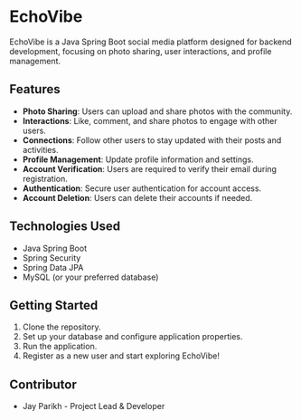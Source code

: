 # EchoVibe

EchoVibe is a Java Spring Boot social media platform designed for backend development, focusing on photo sharing, user interactions, and profile management.

## Features

- **Photo Sharing**: Users can upload and share photos with the community.
- **Interactions**: Like, comment, and share photos to engage with other users.
- **Connections**: Follow other users to stay updated with their posts and activities.
- **Profile Management**: Update profile information and settings.
- **Account Verification**: Users are required to verify their email during registration.
- **Authentication**: Secure user authentication for account access.
- **Account Deletion**: Users can delete their accounts if needed.

## Technologies Used

- Java Spring Boot
- Spring Security
- Spring Data JPA
- MySQL (or your preferred database)

## Getting Started

1. Clone the repository.
2. Set up your database and configure application properties.
3. Run the application.
4. Register as a new user and start exploring EchoVibe!

## Contributor

- Jay Parikh - Project Lead & Developer
